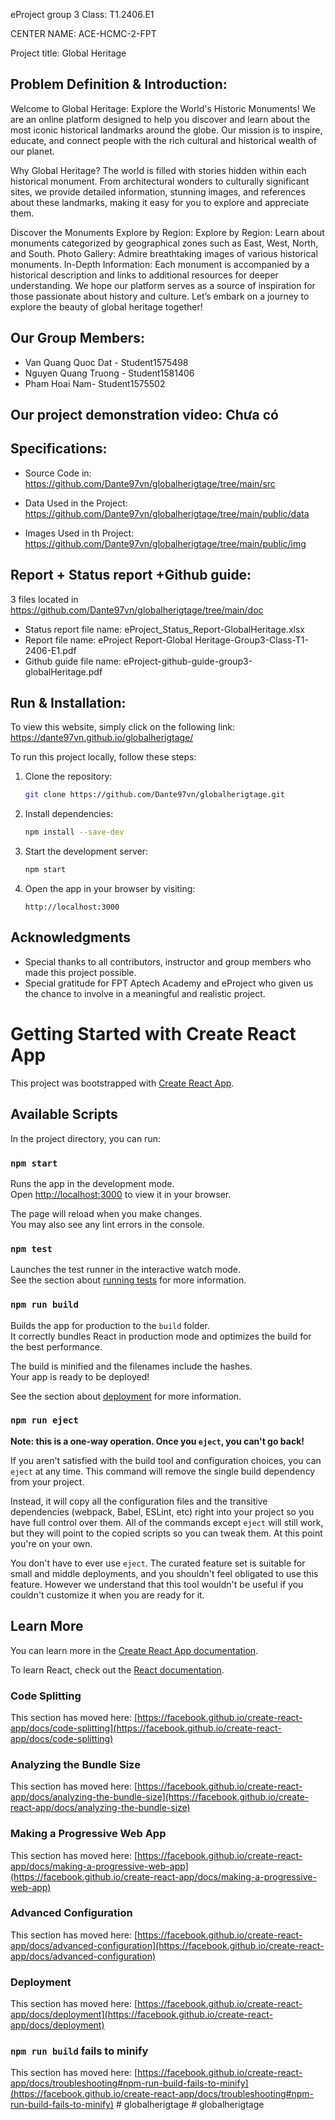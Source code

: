 eProject group 3
Class: T1.2406.E1

CENTER NAME: ACE-HCMC-2-FPT

Project title: Global Heritage

## Problem Definition & Introduction:

Welcome to Global Heritage: Explore the World's Historic Monuments!
We are an online platform designed to help you discover and learn about the most iconic historical landmarks around the globe. Our mission is to inspire, educate, and connect people with the rich cultural and historical wealth of our planet.

Why Global Heritage?
The world is filled with stories hidden within each historical monument. From architectural wonders to culturally significant sites, we provide detailed information, stunning images, and references about these landmarks, making it easy for you to explore and appreciate them.

Discover the Monuments Explore by Region:
Explore by Region: Learn about monuments categorized by geographical zones such as East, West, North, and South.
Photo Gallery: Admire breathtaking images of various historical monuments.
In-Depth Information: Each monument is accompanied by a historical description and links to additional resources for deeper understanding.
We hope our platform serves as a source of inspiration for those passionate about history and culture. Let’s embark on a journey to explore the beauty of global heritage together!

## Our Group Members:

- Van Quang Quoc Dat - Student1575498
- Nguyen Quang Truong - Student1581406
- Pham Hoai Nam- Student1575502

## Our project demonstration video: Chưa có

## Specifications:

- Source Code in: https://github.com/Dante97vn/globalherigtage/tree/main/src
- Data Used in the Project: https://github.com/Dante97vn/globalherigtage/tree/main/public/data

- Images Used in th Project: https://github.com/Dante97vn/globalherigtage/tree/main/public/img

## Report + Status report +Github guide:

3 files located in https://github.com/Dante97vn/globalherigtage/tree/main/doc

- Status report file name: eProject_Status_Report-GlobalHeritage.xlsx
- Report file name: eProject Report-Global Heritage-Group3-Class-T1-2406-E1.pdf
- Github guide file name: eProject-github-guide-group3-globalHeritage.pdf

## Run & Installation:

To view this website, simply click on the following link: https://dante97vn.github.io/globalherigtage/

To run this project locally, follow these steps:

1. Clone the repository:

   ```bash
   git clone https://github.com/Dante97vn/globalherigtage.git
   ```

2. Install dependencies:

   ```bash
   npm install --save-dev
   ```

3. Start the development server:

   ```bash
   npm start
   ```

4. Open the app in your browser by visiting:
   ```
   http://localhost:3000
   ```

## Acknowledgments

- Special thanks to all contributors, instructor and group members who made this project possible.
- Special gratitude for FPT Aptech Academy and eProject who given us the chance to involve in a meaningful and realistic project.

# Getting Started with Create React App

This project was bootstrapped with [Create React App](https://github.com/facebook/create-react-app).

## Available Scripts

In the project directory, you can run:

### `npm start`

Runs the app in the development mode.\
Open [http://localhost:3000](http://localhost:3000) to view it in your browser.

The page will reload when you make changes.\
You may also see any lint errors in the console.

### `npm test`

Launches the test runner in the interactive watch mode.\
See the section about [running tests](https://facebook.github.io/create-react-app/docs/running-tests) for more information.

### `npm run build`

Builds the app for production to the `build` folder.\
It correctly bundles React in production mode and optimizes the build for the best performance.

The build is minified and the filenames include the hashes.\
Your app is ready to be deployed!

See the section about [deployment](https://facebook.github.io/create-react-app/docs/deployment) for more information.

### `npm run eject`

**Note: this is a one-way operation. Once you `eject`, you can't go back!**

If you aren't satisfied with the build tool and configuration choices, you can `eject` at any time. This command will remove the single build dependency from your project.

Instead, it will copy all the configuration files and the transitive dependencies (webpack, Babel, ESLint, etc) right into your project so you have full control over them. All of the commands except `eject` will still work, but they will point to the copied scripts so you can tweak them. At this point you're on your own.

You don't have to ever use `eject`. The curated feature set is suitable for small and middle deployments, and you shouldn't feel obligated to use this feature. However we understand that this tool wouldn't be useful if you couldn't customize it when you are ready for it.

## Learn More

You can learn more in the [Create React App documentation](https://facebook.github.io/create-react-app/docs/getting-started).

To learn React, check out the [React documentation](https://reactjs.org/).

### Code Splitting

This section has moved here: [https://facebook.github.io/create-react-app/docs/code-splitting](https://facebook.github.io/create-react-app/docs/code-splitting)

### Analyzing the Bundle Size

This section has moved here: [https://facebook.github.io/create-react-app/docs/analyzing-the-bundle-size](https://facebook.github.io/create-react-app/docs/analyzing-the-bundle-size)

### Making a Progressive Web App

This section has moved here: [https://facebook.github.io/create-react-app/docs/making-a-progressive-web-app](https://facebook.github.io/create-react-app/docs/making-a-progressive-web-app)

### Advanced Configuration

This section has moved here: [https://facebook.github.io/create-react-app/docs/advanced-configuration](https://facebook.github.io/create-react-app/docs/advanced-configuration)

### Deployment

This section has moved here: [https://facebook.github.io/create-react-app/docs/deployment](https://facebook.github.io/create-react-app/docs/deployment)

### `npm run build` fails to minify

This section has moved here: [https://facebook.github.io/create-react-app/docs/troubleshooting#npm-run-build-fails-to-minify](https://facebook.github.io/create-react-app/docs/troubleshooting#npm-run-build-fails-to-minify)
#   g l o b a l h e r i g t a g e 
 
 #   g l o b a l h e r i g t a g e 
 
 

